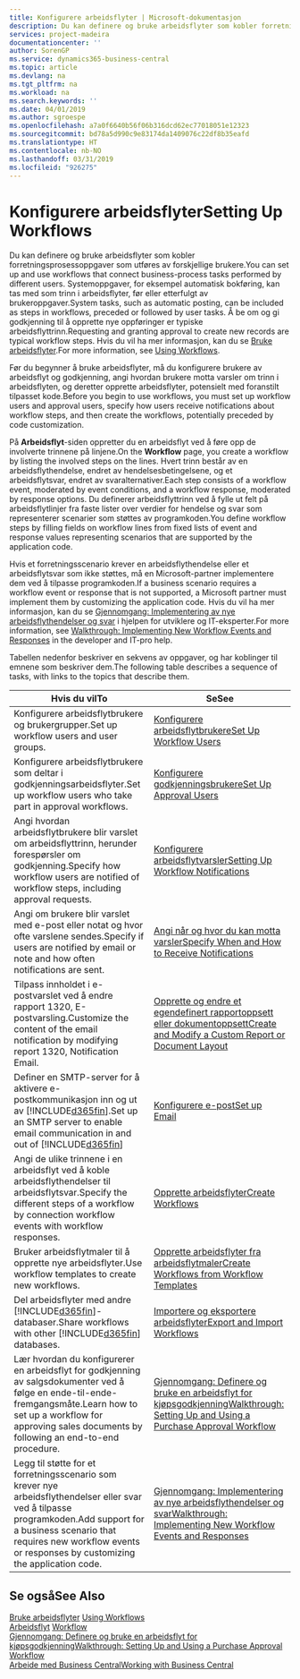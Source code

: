 ```yaml
---
title: Konfigurere arbeidsflyter | Microsoft-dokumentasjon
description: Du kan definere og bruke arbeidsflyter som kobler forretningsprosessoppgaver som utføres av forskjellige brukere. Systemoppgaver, for eksempel automatisk bokføring, kan tas med som trinn i arbeidsflyter, før eller etterfulgt av brukeroppgaver. Å be om og gi godkjenning til å opprette nye oppføringer er typiske arbeidsflyttrinn.
services: project-madeira
documentationcenter: ''
author: SorenGP
ms.service: dynamics365-business-central
ms.topic: article
ms.devlang: na
ms.tgt_pltfrm: na
ms.workload: na
ms.search.keywords: ''
ms.date: 04/01/2019
ms.author: sgroespe
ms.openlocfilehash: a7a0f6640b56f06b316dcd62ec77018051e12323
ms.sourcegitcommit: bd78a5d990c9e83174da1409076c22df8b35eafd
ms.translationtype: HT
ms.contentlocale: nb-NO
ms.lasthandoff: 03/31/2019
ms.locfileid: "926275"
---
```

# <a name="setting-up-workflows"></a><span data-ttu-id="17b4a-105">Konfigurere arbeidsflyter</span><span class="sxs-lookup"><span data-stu-id="17b4a-105">Setting Up Workflows</span></span>
<span data-ttu-id="17b4a-106">Du kan definere og bruke arbeidsflyter som kobler forretningsprosessoppgaver som utføres av forskjellige brukere.</span><span class="sxs-lookup"><span data-stu-id="17b4a-106">You can set up and use workflows that connect business-process tasks performed by different users.</span></span> <span data-ttu-id="17b4a-107">Systemoppgaver, for eksempel automatisk bokføring, kan tas med som trinn i arbeidsflyter, før eller etterfulgt av brukeroppgaver.</span><span class="sxs-lookup"><span data-stu-id="17b4a-107">System tasks, such as automatic posting, can be included as steps in workflows, preceded or followed by user tasks.</span></span> <span data-ttu-id="17b4a-108">Å be om og gi godkjenning til å opprette nye oppføringer er typiske arbeidsflyttrinn.</span><span class="sxs-lookup"><span data-stu-id="17b4a-108">Requesting and granting approval to create new records are typical workflow steps.</span></span> <span data-ttu-id="17b4a-109">Hvis du vil ha mer informasjon, kan du se [Bruke arbeidsflyter](across-use-workflows.md).</span><span class="sxs-lookup"><span data-stu-id="17b4a-109">For more information, see [Using Workflows](across-use-workflows.md).</span></span>  

 <span data-ttu-id="17b4a-110">Før du begynner å bruke arbeidsflyter, må du konfigurere brukere av arbeidsflyt og godkjenning, angi hvordan brukere motta varsler om trinn i arbeidsflyten, og deretter opprette arbeidsflyter, potensielt med foranstilt tilpasset kode.</span><span class="sxs-lookup"><span data-stu-id="17b4a-110">Before you begin to use workflows, you must set up workflow users and approval users, specify how users receive notifications about workflow steps, and then create the workflows, potentially preceded by code customization.</span></span>  

 <span data-ttu-id="17b4a-111">På **Arbeidsflyt**-siden oppretter du en arbeidsflyt ved å føre opp de involverte trinnene på linjene.</span><span class="sxs-lookup"><span data-stu-id="17b4a-111">On the **Workflow** page, you create a workflow by listing the involved steps on the lines.</span></span> <span data-ttu-id="17b4a-112">Hvert trinn består av en arbeidsflythendelse, endret av hendelsesbetingelsene, og et arbeidsflytsvar, endret av svaralternativer.</span><span class="sxs-lookup"><span data-stu-id="17b4a-112">Each step consists of a workflow event, moderated by event conditions, and a workflow response, moderated by response options.</span></span> <span data-ttu-id="17b4a-113">Du definerer arbeidsflyttrinn ved å fylle ut felt på arbeidsflytlinjer fra faste lister over verdier for hendelse og svar som representerer scenarier som støttes av programkoden.</span><span class="sxs-lookup"><span data-stu-id="17b4a-113">You define workflow steps by filling fields on workflow lines from fixed lists of event and response values representing scenarios that are supported by the application code.</span></span>  

 <span data-ttu-id="17b4a-114">Hvis et forretningsscenario krever en arbeidsflythendelse eller et arbeidsflytsvar som ikke støttes, må en Microsoft-partner implementere dem ved å tilpasse programkoden.</span><span class="sxs-lookup"><span data-stu-id="17b4a-114">If a business scenario requires a workflow event or response that is not supported, a Microsoft partner must implement them by customizing the application code.</span></span> <span data-ttu-id="17b4a-115">Hvis du vil ha mer informasjon, kan du se [Gjennomgang: Implementering av nye arbeidsflythendelser og svar](/dynamics-nav/Walkthrough--Implementing-New-Workflow-Events-and-Responses) i hjelpen for utviklere og IT-eksperter.</span><span class="sxs-lookup"><span data-stu-id="17b4a-115">For more information, see [Walkthrough: Implementing New Workflow Events and Responses](/dynamics-nav/Walkthrough--Implementing-New-Workflow-Events-and-Responses) in the developer and IT-pro help.</span></span>

 <span data-ttu-id="17b4a-116">Tabellen nedenfor beskriver en sekvens av oppgaver, og har koblinger til emnene som beskriver dem.</span><span class="sxs-lookup"><span data-stu-id="17b4a-116">The following table describes a sequence of tasks, with links to the topics that describe them.</span></span>  

|<span data-ttu-id="17b4a-117">**Hvis du vil**</span><span class="sxs-lookup"><span data-stu-id="17b4a-117">**To**</span></span>|<span data-ttu-id="17b4a-118">**Se**</span><span class="sxs-lookup"><span data-stu-id="17b4a-118">**See**</span></span>|  
|------------|-------------|  
|<span data-ttu-id="17b4a-119">Konfigurere arbeidsflytbrukere og brukergrupper.</span><span class="sxs-lookup"><span data-stu-id="17b4a-119">Set up workflow users and user groups.</span></span>|[<span data-ttu-id="17b4a-120">Konfigurere arbeidsflytbrukere</span><span class="sxs-lookup"><span data-stu-id="17b4a-120">Set Up Workflow Users</span></span>](across-how-to-set-up-workflow-users.md)|  
|<span data-ttu-id="17b4a-121">Konfigurere arbeidsflytbrukere som deltar i godkjenningsarbeidsflyter.</span><span class="sxs-lookup"><span data-stu-id="17b4a-121">Set up workflow users who take part in approval workflows.</span></span>|[<span data-ttu-id="17b4a-122">Konfigurere godkjenningsbrukere</span><span class="sxs-lookup"><span data-stu-id="17b4a-122">Set Up Approval Users</span></span>](across-how-to-set-up-approval-users.md)|  
|<span data-ttu-id="17b4a-123">Angi hvordan arbeidsflytbrukere blir varslet om arbeidsflyttrinn, herunder forespørsler om godkjenning.</span><span class="sxs-lookup"><span data-stu-id="17b4a-123">Specify how workflow users are notified of workflow steps, including approval requests.</span></span>|[<span data-ttu-id="17b4a-124">Konfigurere arbeidsflytvarsler</span><span class="sxs-lookup"><span data-stu-id="17b4a-124">Setting Up Workflow Notifications</span></span>](across-setting-up-workflow-notifications.md)|  
|<span data-ttu-id="17b4a-125">Angi om brukere blir varslet med e-post eller notat og hvor ofte varslene sendes.</span><span class="sxs-lookup"><span data-stu-id="17b4a-125">Specify if users are notified by email or note and how often notifications are sent.</span></span>|[<span data-ttu-id="17b4a-126">Angi når og hvor du kan motta varsler</span><span class="sxs-lookup"><span data-stu-id="17b4a-126">Specify When and How to Receive Notifications</span></span>](across-how-to-specify-when-and-how-to-receive-notifications.md)|  
|<span data-ttu-id="17b4a-127">Tilpass innholdet i e-postvarslet ved å endre rapport 1320, E-postvarsling.</span><span class="sxs-lookup"><span data-stu-id="17b4a-127">Customize the content of the email notification by modifying report 1320, Notification Email.</span></span>|[<span data-ttu-id="17b4a-128">Opprette og endre et egendefinert rapportoppsett eller dokumentoppsett</span><span class="sxs-lookup"><span data-stu-id="17b4a-128">Create and Modify a Custom Report or Document Layout</span></span>](ui-how-create-custom-report-layout.md)|  
|<span data-ttu-id="17b4a-129">Definer en SMTP-server for å aktivere e-postkommunikasjon inn og ut av [!INCLUDE[d365fin](includes/d365fin_md.md)].</span><span class="sxs-lookup"><span data-stu-id="17b4a-129">Set up an SMTP server to enable email communication in and out of [!INCLUDE[d365fin](includes/d365fin_md.md)]</span></span>|[<span data-ttu-id="17b4a-130">Konfigurere e-post</span><span class="sxs-lookup"><span data-stu-id="17b4a-130">Set up Email</span></span>](admin-how-setup-email.md)|
|<span data-ttu-id="17b4a-131">Angi de ulike trinnene i en arbeidsflyt ved å koble arbeidsflythendelser til arbeidsflytsvar.</span><span class="sxs-lookup"><span data-stu-id="17b4a-131">Specify the different steps of a workflow by connection workflow events with workflow responses.</span></span>|[<span data-ttu-id="17b4a-132">Opprette arbeidsflyter</span><span class="sxs-lookup"><span data-stu-id="17b4a-132">Create Workflows</span></span>](across-how-to-create-workflows.md)|  
|<span data-ttu-id="17b4a-133">Bruker arbeidsflytmaler til å opprette nye arbeidsflyter.</span><span class="sxs-lookup"><span data-stu-id="17b4a-133">Use workflow templates to create new workflows.</span></span>|[<span data-ttu-id="17b4a-134">Opprette arbeidsflyter fra arbeidsflytmaler</span><span class="sxs-lookup"><span data-stu-id="17b4a-134">Create Workflows from Workflow Templates</span></span>](across-how-to-create-workflows-from-workflow-templates.md)|  
|<span data-ttu-id="17b4a-135">Del arbeidsflyter med andre [!INCLUDE[d365fin](includes/d365fin_md.md)]-databaser.</span><span class="sxs-lookup"><span data-stu-id="17b4a-135">Share workflows with other [!INCLUDE[d365fin](includes/d365fin_md.md)] databases.</span></span>|[<span data-ttu-id="17b4a-136">Importere og eksportere arbeidsflyter</span><span class="sxs-lookup"><span data-stu-id="17b4a-136">Export and Import Workflows</span></span>](across-how-to-export-and-import-workflows.md)|  
|<span data-ttu-id="17b4a-137">Lær hvordan du konfigurerer en arbeidsflyt for godkjenning av salgsdokumenter ved å følge en ende-til-ende-fremgangsmåte.</span><span class="sxs-lookup"><span data-stu-id="17b4a-137">Learn how to set up a workflow for approving sales documents by following an end-to-end procedure.</span></span>|[<span data-ttu-id="17b4a-138">Gjennomgang: Definere og bruke en arbeidsflyt for kjøpsgodkjenning</span><span class="sxs-lookup"><span data-stu-id="17b4a-138">Walkthrough: Setting Up and Using a Purchase Approval Workflow</span></span>](walkthrough-setting-up-and-using-a-purchase-approval-workflow.md)|  
|<span data-ttu-id="17b4a-139">Legg til støtte for et forretningsscenario som krever nye arbeidsflythendelser eller svar ved å tilpasse programkoden.</span><span class="sxs-lookup"><span data-stu-id="17b4a-139">Add support for a business scenario that requires new workflow events or responses by customizing the application code.</span></span>|[<span data-ttu-id="17b4a-140">Gjennomgang: Implementering av nye arbeidsflythendelser og svar</span><span class="sxs-lookup"><span data-stu-id="17b4a-140">Walkthrough: Implementing New Workflow Events and Responses</span></span>](/dynamics-nav/Walkthrough--Implementing-New-Workflow-Events-and-Responses)|  

## <a name="see-also"></a><span data-ttu-id="17b4a-141">Se også</span><span class="sxs-lookup"><span data-stu-id="17b4a-141">See Also</span></span>  
 <span data-ttu-id="17b4a-142">[Bruke arbeidsflyter](across-use-workflows.md) </span><span class="sxs-lookup"><span data-stu-id="17b4a-142">[Using Workflows](across-use-workflows.md) </span></span>  
 <span data-ttu-id="17b4a-143">[Arbeidsflyt](across-workflow.md) </span><span class="sxs-lookup"><span data-stu-id="17b4a-143">[Workflow](across-workflow.md) </span></span>  
 [<span data-ttu-id="17b4a-144">Gjennomgang: Definere og bruke en arbeidsflyt for kjøpsgodkjenning</span><span class="sxs-lookup"><span data-stu-id="17b4a-144">Walkthrough: Setting Up and Using a Purchase Approval Workflow</span></span>](walkthrough-setting-up-and-using-a-purchase-approval-workflow.md)  
 [<span data-ttu-id="17b4a-145">Arbeide med Business Central</span><span class="sxs-lookup"><span data-stu-id="17b4a-145">Working with Business Central</span></span>](ui-work-product.md)
